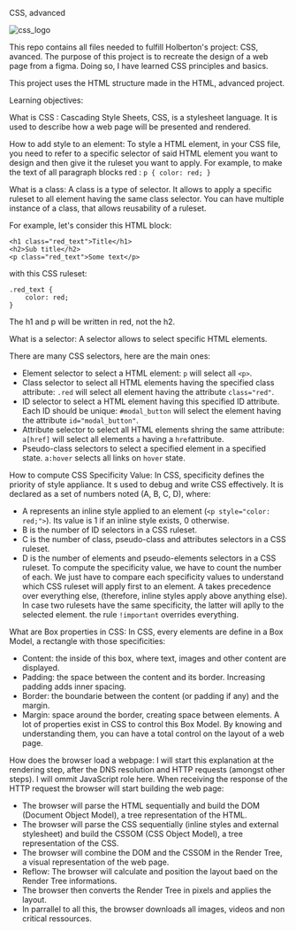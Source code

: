 CSS, advanced

![css_logo](https://i.imgur.com/S6ETT92.png)

This repo contains all files needed to fulfill Holberton's project: CSS, avanced.
The purpose of this project is to recreate the design of a web page from a figma.
Doing so, I have learned CSS principles and basics.

This project uses the HTML structure made in the HTML, advanced project.

Learning objectives:

What is CSS : Cascading Style Sheets, CSS, is a stylesheet language. It is used to describe how a web page will be presented and rendered.

How to add style to an element: To style a HTML element, in your CSS file, you need to refer to a specific selector of said HTML element you want to design and then give it the ruleset you want to apply.
For example, to make the text of all paragraph blocks red : 
`p {
    color: red;
}`

What is a class: A class is a type of selector. It allows to apply a specific ruleset to all element having the same class selector. You can have multiple instance of a class, that allows reusability of a ruleset.

For example, let's consider this HTML block:

```
<h1 class="red_text">Title</h1>
<h2>Sub title</h2>
<p class="red_text">Some text</p>
```

with this CSS ruleset:

```
.red_text {
    color: red;
}
```

The h1 and p will be written in red, not the h2.

What is a selector: A selector allows to select specific HTML elements.

There are many CSS selectors, here are the main ones:
- Element selector to select a HTML element: `p` will select all `<p>`.
- Class selector to select all HTML elements having the specified class attribute: `.red` will select all element having the attribute `class="red"`.
- ID selector to select a HTML element having this specified ID attribute. Each ID should be unique: `#modal_button` will select the element having the attribute `id="modal_button"`.
- Attribute selector to select all HTML elements shring the same attribute: `a[href]` will select all elements `a` having a `href`attribute.
- Pseudo-class selectors to select a specified element in a specified state. `a:hover` selects all links on `hover` state.

How to compute CSS Specificity Value: In CSS, specificity defines the priority of style appliance. It s used to debug and write CSS effectively. It is declared as a set of numbers noted (A, B, C, D), where:
- A represents an inline style applied to an element (`<p style="color: red;">`). Its value is 1 if an inline style exists, 0 otherwise.
- B is the number of ID selectors in a CSS ruleset.
- C is the number of class, pseudo-class and attributes selectors in a CSS ruleset.
- D is the number of elements and pseudo-elements selectors in a CSS ruleset. 
To compute the specificity value, we have to count the number of each. We just have to compare each specificity values to understand which CSS ruleset will apply first to an element. A takes precedence over everything else, (therefore, inline styles apply above anything else). In case two rulesets have the same specificity, the latter will aplly to the selected element. the rule `!important` overrides everything.

What are Box properties in CSS:
In CSS, every elements are define in a Box Model, a rectangle with those specificities:
- Content: the inside of this box, where text, images and other content are displayed.
- Padding: the space between the content and its border. Increasing padding adds inner spacing.
- Border: the boundarie between the content (or padding if any) and the margin.
- Margin: space around the border, creating space between elements.
A lot of properties exist in CSS to control this Box Model. By knowing and understanding them, you can have a total control on the layout of a web page.

How does the browser load a webpage: 
I will start this explanation at the rendering step, after the DNS resolution and HTTP requests (amongst other steps). I will ommit JavaScript role here.
When receiving the response of the HTTP request the browser will start building the web page:
- The browser will parse the HTML sequentially and build the DOM (Document Object Model), a tree representation of the HTML.
- The browser will parse the CSS sequentially (inline styles and external stylesheet) and build the CSSOM (CSS Object Model), a tree representation of the CSS.
- The browser will combine the DOM and the CSSOM in the Render Tree, a visual representation of the web page.
- Reflow: The browser will calculate and position the layout baed on the Render Tree informations.
- The browser then converts the Render Tree in pixels and applies the layout.
- In parrallel to all this, the browser downloads all images, videos and non critical ressources.